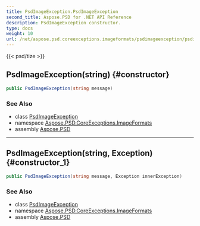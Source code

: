 ```yaml
---
title: PsdImageException.PsdImageException
second_title: Aspose.PSD for .NET API Reference
description: PsdImageException constructor. 
type: docs
weight: 10
url: /net/aspose.psd.coreexceptions.imageformats/psdimageexception/psdimageexception/
---
```

{{< psd/tize >}}
## PsdImageException(string) {#constructor}

```csharp
public PsdImageException(string message)
```

### See Also

* class [PsdImageException](../)
* namespace [Aspose.PSD.CoreExceptions.ImageFormats](../../psdimageexception/)
* assembly [Aspose.PSD](../../../)

---

## PsdImageException(string, Exception) {#constructor_1}

```csharp
public PsdImageException(string message, Exception innerException)
```

### See Also

* class [PsdImageException](../)
* namespace [Aspose.PSD.CoreExceptions.ImageFormats](../../psdimageexception/)
* assembly [Aspose.PSD](../../../)


